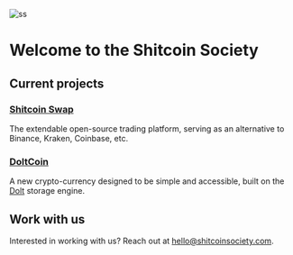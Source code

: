 ![ss](https://github.com/user-attachments/assets/f7c9919f-efd3-412f-a988-ed53d4e2b1b4)

# Welcome to the Shitcoin Society

## Current projects

### [Shitcoin Swap](https://www.shitcoinswap.com)

The extendable open-source trading platform, serving as an alternative to Binance, Kraken, Coinbase, etc.

### [DoltCoin](https://www.doltcoin.com)

A new crypto-currency designed to be simple and accessible, built on the [Dolt](https://github.com/dolthub/dolt) storage engine.

## Work with us

Interested in working with us? Reach out at [hello@shitcoinsociety.com](mailto:hello@shitcoinsociety.com).

<!--
## Projects

Our first project is [tegridy.farm](https://tegridy.farm) - a new startup building a cannabis crowd-growing platform

<a href="https://x.com/einbuhrmi/status/1899758885365526638" target="_blank">
  <img width="536" alt="Screenshot 2025-03-12 at 16 47 05" src="https://github.com/user-attachments/assets/753f8bf7-27f4-4f82-a46e-8fe92792155c" />
</a>

-->
